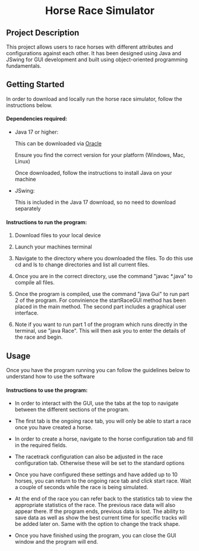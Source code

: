 <br />
<div>
  <h1 align="center">Horse Race Simulator</h1>
</div>


## Project Description
<p> This project allows users to race horses with different attributes and configurations against each other. It has been designed using Java and JSwing for GUI development and built using object-oriented programming fundamentals.<p>


## Getting Started
<p> In order to download and locally run the horse race simulator, follow the instructions below.<p>

<h4> Dependencies required: </h4>
<ul>
  <li>
    <p>Java 17 or higher:</p>
    <p>This can be downloaded via <a href="https://www.oracle.com/uk/java/technologies/downloads/#java21">Oracle</a></p>
    <p>Ensure you find the correct version for your platform (Windows, Mac, Linux)</p>
    <p>Once downloaded, follow the instructions to install Java on your machine</p>
  </li>
  <li>
    <p>JSwing:</p>
    <p> This is included in the Java 17 download, so no need to download separately</p>
  </li>
</ul>

<h4> Instructions to run the program: </h4>
<ol>
  <li>
    <p>Download files to your local device</p>
  </li>
  <li>
    <p>Launch your machines terminal</p>
  </li>
  <li>
    <p>Navigate to the directory where you downloaded the files. To do this use cd and ls to change directories and list all current files.</p>
  </li>
  <li>
    <p>Once you are in the correct directory, use the command "javac *.java" to compile all files.</p>
  </li>
  <li>
    <p>Once the program is compiled, use the command "java Gui" to run part 2 of the program. For convinience the startRaceGUI method has been placed in the main method. The second part includes a graphical user interface.</p>
  </li>
  <li>
  <p>Note if you want to run part 1 of the program which runs directly in the terminal, use "java Race". This will then ask you to enter the details of the race and begin.</p>
  </li>
</ol>


## Usage
<p> Once you have the program running you can follow the guidelines below to understand how to use the software </p>
<h4> Instructions to use the program: </h4>
<ul>
  <li>
    <p>In order to interact with the GUI, use the tabs at the top to navigate between the different sections of the program.</p>
  </li>
  <li>
    <p>The first tab is the ongoing race tab, you will only be able to start a race once you have created a horse.</p>
  </li>
  <li>
    <p>In order to create a horse, navigate to the horse configuration tab and fill in the required fields.</p>
  </li>
  <li>
    <p>The racetrack configuration can also be adjusted in the race configuration tab. Otherwise these will be set to the standard options</p>
  </li>
  <li>
    <p>Once you have configured these settings and have added up to 10 horses, you can return to the ongoing race tab and click start race. Wait a couple of seconds while the race is being simulated.</p>
  </li>
  <li>
    <p>At the end of the race you can refer back to the statistics tab to view the appropriate statistics of the race. The previous race data will also appear there. If the program ends, previous data is lost. The ability to save data as well as show the best current time for specific tracks will be added later on. Same with the option to change the track shape.</p>
  </li>
  <li>
    <p>Once you have finished using the program, you can close the GUI window and the program will end.</p>
  </li>
</ul>








